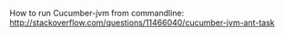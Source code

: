 How to run Cucumber-jvm from commandline:
http://stackoverflow.com/questions/11466040/cucumber-jvm-ant-task

